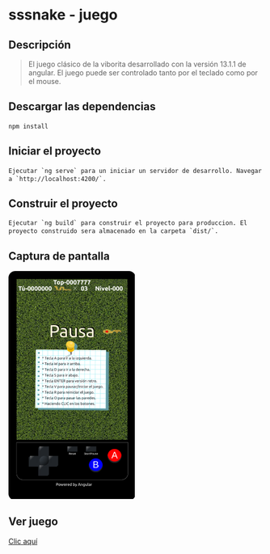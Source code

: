 # sssnake - juego




## Descripción
> El juego clásico de la viborita desarrollado con la versión 13.1.1 de angular.
> El juego puede ser controlado tanto por el teclado como por el mouse.


## Descargar las dependencias
```
npm install
```

## Iniciar el proyecto
```
Ejecutar `ng serve` para un iniciar un servidor de desarrollo. Navegar a `http://localhost:4200/`.
```

## Construir el proyecto
```
Ejecutar `ng build` para construir el proyecto para produccion. El proyecto construido sera almacenado en la carpeta `dist/`.
```

## Captura de pantalla
<img src="img-juego.png" width="250px"><br>


## Ver juego

[Clic aquí](https://alvaro-7x.github.io/sssnake-juego/)



